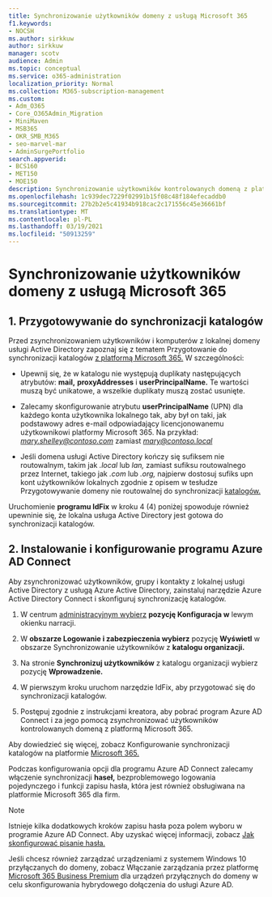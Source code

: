 ```yaml
---
title: Synchronizowanie użytkowników domeny z usługą Microsoft 365
f1.keywords:
- NOCSH
ms.author: sirkkuw
author: sirkkuw
manager: scotv
audience: Admin
ms.topic: conceptual
ms.service: o365-administration
localization_priority: Normal
ms.collection: M365-subscription-management
ms.custom:
- Adm_O365
- Core_O365Admin_Migration
- MiniMaven
- MSB365
- OKR_SMB_M365
- seo-marvel-mar
- AdminSurgePortfolio
search.appverid:
- BCS160
- MET150
- MOE150
description: Synchronizowanie użytkowników kontrolowanych domeną z platformą Microsoft 365 dla firm.
ms.openlocfilehash: 1c939dec7229f02991b15f08c48f184efecaddb0
ms.sourcegitcommit: 27b2b2e5c41934b918cac2c171556c45e36661bf
ms.translationtype: MT
ms.contentlocale: pl-PL
ms.lasthandoff: 03/19/2021
ms.locfileid: "50913259"
---
```

# <a name="synchronize-domain-users-to-microsoft-365"></a>Synchronizowanie użytkowników domeny z usługą Microsoft 365

## <a name="1-prepare-for-directory-synchronization"></a>1. Przygotowywanie do synchronizacji katalogów 

Przed zsynchronizowaniem użytkowników i komputerów z lokalnej domeny usługi Active Directory zapoznaj się z tematem Przygotowanie do synchronizacji katalogów [z platformą Microsoft 365.](../enterprise/prepare-for-directory-synchronization.md) W szczególności:

   - Upewnij się, że w katalogu nie występują duplikaty następujących atrybutów: **mail,** **proxyAddresses** i **userPrincipalName.** Te wartości muszą być unikatowe, a wszelkie duplikaty muszą zostać usunięte.
   
   - Zalecamy skonfigurowanie atrybutu **userPrincipalName** (UPN) dla każdego konta użytkownika lokalnego tak, aby był on taki, jak podstawowy adres e-mail odpowiadający licencjonowanemu użytkownikowi platformy Microsoft 365. Na przykład: *mary.shelley@contoso.com* zamiast *mary@contoso.local*
   
   - Jeśli domena usługi Active Directory kończy się sufiksem nie routowalnym, takim jak *.local* lub *lan,* zamiast sufiksu routowalnego przez Internet, takiego jak *.com* lub *.org,* najpierw dostosuj sufiks upn kont użytkowników lokalnych zgodnie z opisem w tesłudze Przygotowywanie domeny nie routowalnej do synchronizacji [katalogów.](../enterprise/prepare-a-non-routable-domain-for-directory-synchronization.md) 

Uruchomienie **programu IdFix** w kroku 4 (4) poniżej spowoduje również upewninie się, że lokalna usługa Active Directory jest gotowa do synchronizacji katalogów.

## <a name="2-install-and-configure-azure-ad-connect"></a>2. Instalowanie i konfigurowanie programu Azure AD Connect

Aby zsynchronizować użytkowników, grupy i kontakty z lokalnej usługi Active Directory z usługą Azure Active Directory, zainstaluj narzędzie Azure Active Directory Connect i skonfiguruj synchronizację katalogów. 

 1. W centrum [administracyjnym wybierz](https://go.microsoft.com/fwlink/p/?linkid=2024339) **pozycję Konfiguracja w** lewym okienku narracji.

 2. W **obszarze Logowanie i zabezpieczenia wybierz** pozycję **Wyświetl** w obszarze Synchronizowanie użytkowników z **katalogu organizacji.**

 3. Na stronie **Synchronizuj użytkowników** z katalogu organizacji wybierz pozycję **Wprowadzenie.**

 4. W pierwszym kroku uruchom narzędzie IdFix, aby przygotować się do synchronizacji katalogów.

 5. Postępuj zgodnie z instrukcjami kreatora, aby pobrać program Azure AD Connect i za jego pomocą zsynchronizować użytkowników kontrolowanych domeną z platformą Microsoft 365.


Aby dowiedzieć się więcej, zobacz Konfigurowanie synchronizacji katalogów na platformie [Microsoft 365.](../enterprise/set-up-directory-synchronization.md)

Podczas konfigurowania opcji dla programu Azure AD Connect zalecamy włączenie synchronizacji **haseł,**  bezproblemowego logowania pojedynczego i funkcji zapisu hasła, która jest również obsługiwana na platformie Microsoft 365 dla firm.

> [!NOTE]
> Istnieje kilka dodatkowych kroków zapisu hasła poza polem wyboru w programie Azure AD Connect. Aby uzyskać więcej informacji, zobacz [Jak skonfigurować pisanie hasła.](/azure/active-directory/authentication/howto-sspr-writeback) 

Jeśli chcesz również zarządzać urządzeniami z systemem Windows 10 przyłączanych do domeny, zobacz Włączanie zarządzania przez platformę [Microsoft 365 Business Premium](manage-windows-devices.md) dla urządzeń przyłącznych do domeny w celu skonfigurowania hybrydowego dołączenia do usługi Azure AD.